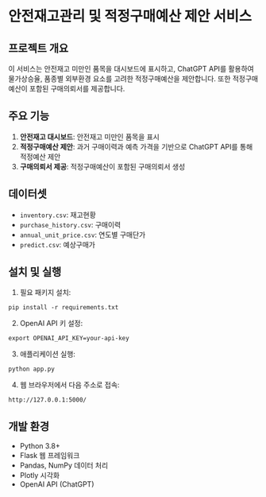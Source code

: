# 안전재고관리 및 적정구매예산 제안 서비스

## 프로젝트 개요
이 서비스는 안전재고 미만인 품목을 대시보드에 표시하고, ChatGPT API를 활용하여 물가상승율, 품종별 외부환경 요소를 고려한 적정구매예산을 제안합니다. 또한 적정구매예산이 포함된 구매의뢰서를 제공합니다.

## 주요 기능
1. **안전재고 대시보드**: 안전재고 미만인 품목을 표시
2. **적정구매예산 제안**: 과거 구매이력과 예측 가격을 기반으로 ChatGPT API를 통해 적정예산 제안
3. **구매의뢰서 제공**: 적정구매예산이 포함된 구매의뢰서 생성

## 데이터셋
- `inventory.csv`: 재고현황
- `purchase_history.csv`: 구매이력
- `annual_unit_price.csv`: 연도별 구매단가
- `predict.csv`: 예상구매가

## 설치 및 실행
1. 필요 패키지 설치:
```
pip install -r requirements.txt
```

2. OpenAI API 키 설정:
```
export OPENAI_API_KEY=your-api-key
```

3. 애플리케이션 실행:
```
python app.py
```

4. 웹 브라우저에서 다음 주소로 접속:
```
http://127.0.0.1:5000/
```

## 개발 환경
- Python 3.8+
- Flask 웹 프레임워크
- Pandas, NumPy 데이터 처리
- Plotly 시각화
- OpenAI API (ChatGPT) 
